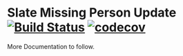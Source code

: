 # Slate Missing Person Update [![Build Status](https://travis-ci.org/ChristopherDavenport/SlateMissingPersonUpdate.svg?branch=master)](https://travis-ci.org/ChristopherDavenport/SlateMissingPersonUpdate) [![codecov](https://codecov.io/gh/ChristopherDavenport/SlateMissingPersonUpdate/branch/master/graph/badge.svg)](https://codecov.io/gh/ChristopherDavenport/SlateMissingPersonUpdate)

More Documentation to follow. 